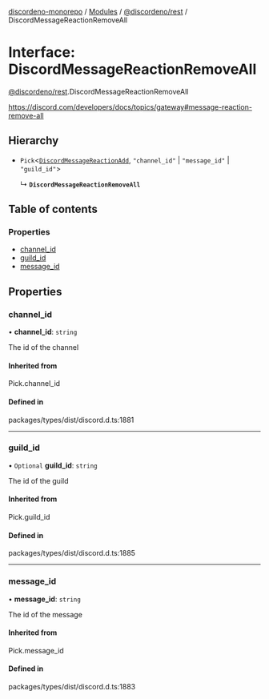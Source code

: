 [discordeno-monorepo](../README.md) / [Modules](../modules.md) / [@discordeno/rest](../modules/discordeno_rest.md) / DiscordMessageReactionRemoveAll

# Interface: DiscordMessageReactionRemoveAll

[@discordeno/rest](../modules/discordeno_rest.md).DiscordMessageReactionRemoveAll

https://discord.com/developers/docs/topics/gateway#message-reaction-remove-all

## Hierarchy

- `Pick`<[`DiscordMessageReactionAdd`](discordeno_rest.DiscordMessageReactionAdd.md), `"channel_id"` \| `"message_id"` \| `"guild_id"`\>

  ↳ **`DiscordMessageReactionRemoveAll`**

## Table of contents

### Properties

- [channel_id](discordeno_rest.DiscordMessageReactionRemoveAll.md#channel_id)
- [guild_id](discordeno_rest.DiscordMessageReactionRemoveAll.md#guild_id)
- [message_id](discordeno_rest.DiscordMessageReactionRemoveAll.md#message_id)

## Properties

### channel_id

• **channel_id**: `string`

The id of the channel

#### Inherited from

Pick.channel_id

#### Defined in

packages/types/dist/discord.d.ts:1881

---

### guild_id

• `Optional` **guild_id**: `string`

The id of the guild

#### Inherited from

Pick.guild_id

#### Defined in

packages/types/dist/discord.d.ts:1885

---

### message_id

• **message_id**: `string`

The id of the message

#### Inherited from

Pick.message_id

#### Defined in

packages/types/dist/discord.d.ts:1883
